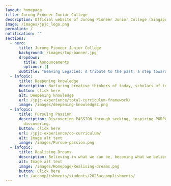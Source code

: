 ```yaml
---
layout: homepage
title: Jurong Pioneer Junior College
description: Official website of Jurong Pioneer Junior College (Singapore)
image: /images/jpjc_logo.png
permalink: /
notification: ""
sections:
  - hero:
      title: Jurong Pioneer Junior College
      background: /images/top-banner.jpg
      dropdown:
        title: Announcements
        options: []
      subtitle: "Weaving Legacies: A tribute to the past, a step towards the future."
  - infopic:
      title: Deepening knowledge
      description: Nurturing creative thinkers of today, scholars of tomorrow
      button: click here
      alt: Deepening knowledge
      url: /jpjc-experience/total-curriculum-framework/
      image: /images/deepening-knowledge2.png
  - infopic:
      title: Pursuing Passion
      description: Discovering PASSION through seeking, inspiring PURPOSE through
        discovering.
      button: click here
      url: /jpjc-experience/co-curriculum/
      alt: Image alt text
      image: /images/Pursue-passion.png
  - infopic:
      title: Realising Dreams
      description: Believing in what we can be, becoming what we believe in.
      alt: Image alt text
      image: /images/Homepage/Realising-dreams.png
      button: Click here
      url: /accomplishments/students/2023accomplishments/
---
```

